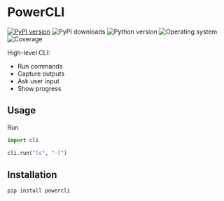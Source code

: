 # PowerCLI
[![PyPI version](https://badge.fury.io/py/powercli.svg)](https://badge.fury.io/py/powercli)
![PyPI downloads](https://img.shields.io/pypi/dm/powercli)
![Python version](https://img.shields.io/badge/python-3.10+-brightgreen)
![Operating system](https://img.shields.io/badge/os-linux%20%7c%20macOS%20%7c%20windows-brightgreen)
![Coverage](https://img.shields.io/badge/coverage-100%25-brightgreen)

High-level CLI:
* Run commands
* Capture outputs
* Ask user input
* Show progress

## Usage

Run
```python
import cli

cli.run("ls", "-l")
```
## Installation
```shell
pip install powercli
```
